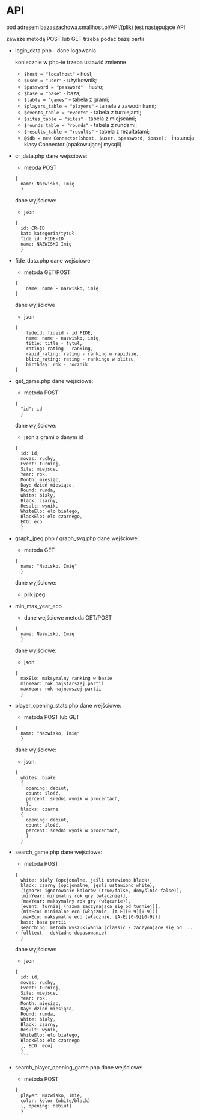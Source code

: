 # API

pod adresem bazaszachowa.smallhost.pl/API/(plik) jest następujące API

zawsze metodą POST lub GET trzeba podać bazę partii

* login_data.php - dane logowania
  
  koniecznie w php-ie trzeba ustawić zmienne
  *  `$host = "localhost"` - host;
  *  `$user = "user"` - użytkownik;
  *  `$password = "password"` - hasło;
  *  `$base = "base"` - baza;
  *  `$table = "games"` - tabela z grami;
  *  `$players_table = "players"` - tamela z zawodnikami;
  *  `$events_table = "events"` - tabela z turniejami;
  *  `$sites_table = "sites"` - tabela z miejscami;
  *  `$rounds_table = "rounds"` - tabela z rundami;
  *  `$results_table = "results"` - tabela z rezultatami;
  *  `@$db = new Connector($host, $user, $password, $base);` - instancja klasy Connector (opakowującej mysqli)
  
* cr_data.php
  dane wejściowe:
  * meoda POST
  ```
  {
    name: Nazwisko, Imię
    }
    ```

  dane wyjściowe:
  * json
  ```
  {
    id: CR-ID
    kat: kategoria/tytuł
    fide_id: FIDE-ID
    name: NAZWISKO Imię
    }
    ```
*   fide_data.php
    dane wejściowe
    * metoda GET/POST
    ```
    {
        name: name - nazwisko, imię
    }
    ```

    dane wyjściowe
    * json
    ```
    {
        fideid: fideid - id FIDE,
        name: name - nazwisko, imię,
        title: title - tytuł,
        rating: rating - ranking,
        rapid_rating: rating - ranking w rapidzie,
        blitz_rating: rating - rankingu w blitzu,
        birthday: rok - rocznik
    }
    ```

* get_game.php
  dane wejściowe:

  * metoda POST
  ```
  {
    "id": id
    }
    ```

  dane wyjściowe:

  * json z grami o danym id
  ```
  {
    id: id,
    moves: ruchy,
    Event: turniej,
    Site: miejsce,
    Year: rok,
    Month: miesiąc,
    Day: dzień miesiąca,
    Round: runda,
    White: biały,
    Black: czarny,
    Result: wynik,
    WhiteElo: elo białego,
    BlackElo: elo czarnego,
    ECO: eco
    }
    ```
* graph_jpeg.php / graph_svg.php
  dane wejściowe:

  * metoda GET
  ```
  {
    name: "Nazisko, Imię"
    }
    ```

  dane wyjściowe:

  * plik jpeg

* min_max_year_eco
  * dane wejściowe metoda GET/POST
  ```
  {
    name: Nazwisko, Imię
    }
    ```

  dane wyjściowe:
  * json
  ```
  {
    maxElo: maksymalny ranking w bazie
    minYear: rok najstarszej partii
    maxYear: rok najnowszej partii
    }
    ```
* player_opening_stats.php
  dane wejściowe:

  * metoda POST lub GET
  ```
  {
    name: "Nazwisko, Imię"
    }
    ```

  dane wyjściowe:

  * json:
  ```
  {
    whites: białe
    {
      opening: debiut,
      count: ilość,
      percent: średni wynik w procentach,
      },
    blacks: czarne
    {
      opening: debiut,
      count: ilość,
      percent: średni wynik w procentach,
      }
    }
    ```
* search_game.php
  dane wejściowe:

  * metoda POST
  ```
  {
    white: biały (opcjonalne, jeśli ustawiono black),
    black: czarny (opcjonalne, jęsli ustawiono white),
    [ignore: ignorowanie kolorów (true/false, domyślnie false)],
    [minYear: minimalny rok gry (włącznie)],
    [maxYear: maksymalny rok gry (włącznie)],
    [event: turniej (nazwa zaczynająca się od turniej)],
    [minEco: minimalne eco (włącznie, [A-E][0-9][0-9])]
    [maxEco: maksymalne eco (włącznie, [A-E][0-9][0-9])]
    base: baza partii
    searching: metoda wyszukiwania (classic - zaczynające się od ... / fulltext - dokładne dopasowanie)
    }
    ```

    dane wyjściowe:

    * json
    ```
    {
      id: id,
      moves: ruchy,
      Event: turniej,
      Site: miejsce,
      Year: rok,
      Month: miesiąc,
      Day: dzień miesiąca,
      Round: runda,
      White: biały,
      Black: czarny,
      Result: wynik,
      WhiteElo: elo białego,
      BlackElo: elo czarnego
      [, ECO: eco]
      }
      ```
* search_player_opening_game.php
  dane wejściowe:

  * metoda POST
  ```
  {
    player: Nazwisko, Imię,
    color: kolor (white/black)
    [, opening: debiut]
    }
    ```
